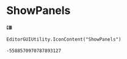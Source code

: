 # ShowPanels
![](/img/ShowPanels.png)

``` CSharp
EditorGUIUtility.IconContent("ShowPanels")
```
```
-5588570970787893127
```
